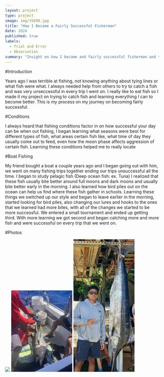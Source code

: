 ```yaml
---
layout: project
type: project
image: img/35698.jpg
title: "How I Became a Fairly Successful Fisherman"
date: 2024
published: true
labels:
  - Trial and Error
  - Observation
summary: "Insight on how I became and fairly successful fisherman and the process that I went through to get there."
---
```

#Introduction

   Years ago I was terrible at fishing, not knowing anything about tying lines or what fish were what.  I always needed help from others to try to catch a fish and was very unseccessful in every trip I went on.  I really like to eat fish so I made it my project on trying to catch fish and learning everything I can to become better.  This is my process on my journey on becoming fairly successful.

#Conditions

   I always heard that fishing conditions factor in on how successful your day can be when out fishing, I began learning what seasons were best for different types of fish, what areas certain fish like, what time of day they usually come out to feed, even how the moon phase affects aggression of certain fish.  Learning these conditions helped me to really locate 

#Boat Fishing

   My friend bought a boat a couple years ago and I began going out with him, we went on many fishing trips together ending our trips unsuccessful all the time.  I began to study pelagic fish (Deep ocean fish: ex. Tuna) I realized that these fish usually bite better around full moons and dark moons and usually bite better early in the morning.  I also learned how bird piles out on the ocean can help us find where these fish gather in schools.  Learning these things we switched up our style and began to leave earlier in the morning, started looking for bird piles, also changing our lures and hooks to the ones that we learned had more bites, with all of the changes we started to be more successful.  We entered a small tournament and ended up getting third.  With more learning we got second and began catching more and more fish and were successful on every trip that we went on.

#Photos
<div class="text-center p-4">
  <img width="200px" src="../img/IMG_0463.jpg" class="img-thumbnail" >
  <img width="200px" src="../img/IMG_1216.jpg" class="img-thumbnail" >
  <img width="200px" src="../img/35698.jpg" class="img-thumbnail" >
</div>

